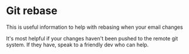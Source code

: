 # Git rebase
This is useful information to help with rebasing when your email changes

It's most helpful if your changes haven't been pushed to the remote git system. 
If they have, speak to a friendly dev who can help.